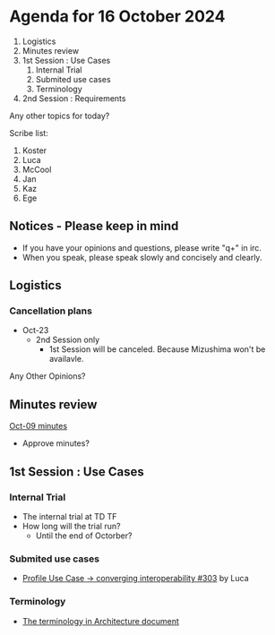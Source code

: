 # Agenda for 16 October 2024
1. Logistics
1. Minutes review
1. 1st Session : Use Cases
   1. Internal Trial
   2. Submited use cases
   3. Terminology
1. 2nd Session : Requirements

Any other topics for today?

Scribe list:
1. Koster
1. Luca
1. McCool
1. Jan
1. Kaz
1. Ege

## Notices - Please keep in mind
* If you have your opinions and questions, please write "q+" in irc.
* When you speak, please speak slowly and concisely and clearly.

## Logistics

### Cancellation plans
 * Oct-23
    * 2nd Session only
        * 1st Session will be canceled. Because Mizushima won't be availavle.

Any Other Opinions?

## Minutes review

[Oct-09 minutes](https://www.w3.org/2024/10/09-wot-uc-minutes.html)

* Approve minutes?

## 1st Session : Use Cases
### Internal Trial
* The internal trial at TD TF
* How long will the trial run?
    * Until the end of Octorber?
### Submited use cases
* [Profile Use Case -> converging interoperability #303](https://github.com/w3c/wot-usecases/issues/303) by Luca

### Terminology
* [The terminology in Architecture document](https://w3c.github.io/wot-architecture/#terminology)
